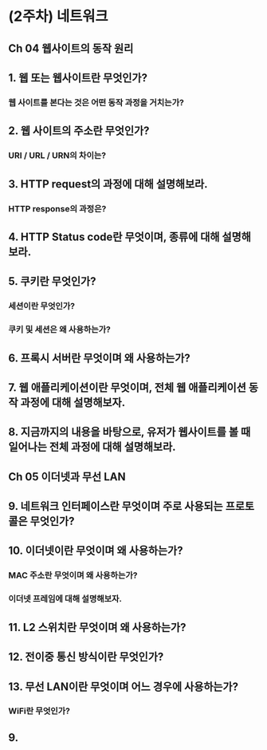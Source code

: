 # (2주차) 네트워크
## Ch 04 웹사이트의 동작 원리

## 1. 웹 또는 웹사이트란 무엇인가?
### 웹 사이트를 본다는 것은 어떤 동작 과정을 거치는가?

## 2. 웹 사이트의 주소란 무엇인가?
### URI / URL / URN의 차이는?

## 3. HTTP request의 과정에 대해 설명해보라.
### HTTP response의 과정은?

## 4. HTTP Status code란 무엇이며, 종류에 대해 설명해보라.

## 5. 쿠키란 무엇인가?
### 세션이란 무엇인가?
### 쿠키 및 세션은 왜 사용하는가?

## 6. 프록시 서버란 무엇이며 왜 사용하는가?

## 7. 웹 애플리케이션이란 무엇이며, 전체 웹 애플리케이션 동작 과정에 대해 설명해보자.

## 8. 지금까지의 내용을 바탕으로, 유저가 웹사이트를 볼 때 일어나는 전체 과정에 대해 설명해보라.

## Ch 05 이더넷과 무선 LAN

## 9. 네트워크 인터페이스란 무엇이며 주로 사용되는 프로토콜은 무엇인가?

## 10. 이더넷이란 무엇이며 왜 사용하는가?
### MAC 주소란 무엇이며 왜 사용하는가?
### 이더넷 프레임에 대해 설명해보자.

## 11. L2 스위치란 무엇이며 왜 사용하는가?

## 12. 전이중 통신 방식이란 무엇인가?

## 13. 무선 LAN이란 무엇이며 어느 경우에 사용하는가?
### WiFi란 무엇인가?

## 9. 
